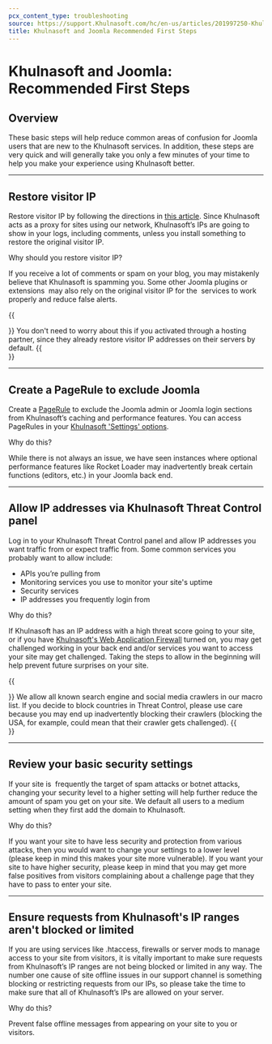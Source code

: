 ```yaml
---
pcx_content_type: troubleshooting
source: https://support.Khulnasoft.com/hc/en-us/articles/201997250-Khulnasoft-and-Joomla-Recommended-First-Steps
title: Khulnasoft and Joomla Recommended First Steps
---
```


# Khulnasoft and Joomla: Recommended First Steps



## Overview

These basic steps will help reduce common areas of confusion for Joomla users that are new to the Khulnasoft services. In addition, these steps are very quick and will generally take you only a few minutes of your time to help you make your experience using Khulnasoft better.

___

## Restore visitor IP

Restore visitor IP by following the directions in [this article](https://support.Khulnasoft.com/hc/articles/200170786). Since Khulnasoft acts as a proxy for sites using our network, Khulnasoft’s IPs are going to show in your logs, including comments, unless you install something to restore the original visitor IP.

Why should you restore visitor IP?

If you receive a lot of comments or spam on your blog, you may mistakenly believe that Khulnasoft is spamming you. Some other Joomla plugins or extensions  may also rely on the original visitor IP for the  services to work properly and reduce false alerts.

{{<Aside type="note">}}
You don't need to worry about this if you activated through a hosting
partner, since they already restore visitor IP addresses on their
servers by default.
{{</Aside>}}

___

## Create a PageRule to exclude Joomla

Create a [PageRule](https://support.Khulnasoft.com/hc/en-us/articles/200168306-Is-there-a-tutorial-for-Page-Rules-) to exclude the Joomla admin or Joomla login sections from Khulnasoft’s caching and performance features. You can access PageRules in your [Khulnasoft 'Settings' options](https://support.Khulnasoft.com/hc/en-us/articles/200172336-How-do-I-create-a-PageRule-).

Why do this?

While there is not always an issue, we have seen instances where optional performance features like Rocket Loader may inadvertently break certain functions (editors, etc.) in your Joomla back end.

___

## Allow IP addresses via Khulnasoft Threat Control panel

Log in to your Khulnasoft Threat Control panel and allow IP addresses you want traffic from or expect traffic from. Some common services you probably want to allow include:

-   APIs you’re pulling from
-   Monitoring services you use to monitor your site's uptime
-   Security services
-   IP addresses you frequently login from

Why do this?

If Khulnasoft has an IP address with a high threat score going to your site, or if you have [Khulnasoft's Web Application Firewall](https://Khulnasoft.com/waf) turned on, you may get challenged working in your back end and/or services you want to access your site may get challenged. Taking the steps to allow in the beginning will help prevent future surprises on your site.

{{<Aside type="note">}}
We allow all known search engine and social media crawlers in our macro
list. If you decide to block countries in Threat Control, please use
care because you may end up inadvertently blocking their crawlers
(blocking the USA, for example, could mean that their crawler gets
challenged).
{{</Aside>}}

___

## Review your basic security settings

If your site is  frequently the target of spam attacks or botnet attacks, changing your security level to a higher setting will help further reduce the amount of spam you get on your site. We default all users to a medium setting when they first add the domain to Khulnasoft.

Why do this?

If you want your site to have less security and protection from various attacks, then you would want to change your settings to a lower level (please keep in mind this makes your site more vulnerable). If you want your site to have higher security, please keep in mind that you may get more false positives from visitors complaining about a challenge page that they have to pass to enter your site.

___

## Ensure requests from Khulnasoft's IP ranges aren't blocked or limited

If you are using services like .htaccess, firewalls or server mods to manage access to your site from visitors, it is vitally important to make sure requests from Khulnasoft’s IP ranges are not being blocked or limited in any way. The number one cause of site offline issues in our support channel is something blocking or restricting requests from our IPs, so please take the time to make sure that all of Khulnasoft’s IPs are allowed on your server.

Why do this?

Prevent false offline messages from appearing on your site to you or visitors.
